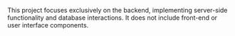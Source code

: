 This project focuses exclusively on the backend, implementing server-side functionality and database interactions.
It does not include front-end or user interface components.
